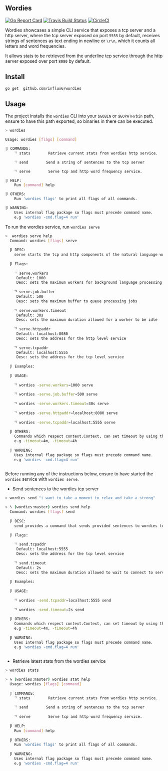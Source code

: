 Wordies
---------
[![Go Report Card](https://goreportcard.com/badge/github.com/influx6/wordies)](https://goreportcard.com/report/github.com/influx6/wordies)
[![Travis Build Status](https://travis-ci.org/influx6/wordies.svg?branch=master)](https://travis-ci.org/influx6/wordies#)
[![CircleCI](https://circleci.com/gh/influx6/wordies.svg?style=svg)](https://circleci.com/gh/influx6/wordies)

Wordies showcases a simple CLI service that exposes a tcp server and a http server, where the tcp server exposed on port `5555` by default, receives strings of sentences as text ending in newline or `\r\n`, which it counts all letters and word frequencies.

It allows stats to be retrieved from the underline tcp service through the http server exposed over port `8080` by default.


## Install

```bash
go get  github.com/influx6/wordies
```

## Usage

The project installs the `wordies` CLI into your `$GOBIN` or `$GOPATH/bin` path, ensure to have this path exported, so binaries in there can be executed.

```bash
> wordies

Usage: wordies [flags] [command] 

⡿ COMMANDS:
	⠙ stats        Retrieve current stats from wordies http service.

	⠙ send        Send a string of sentences to the tcp server

	⠙ serve        Serve tcp and http word frequency service.

⡿ HELP:
	Run [command] help

⡿ OTHERS:
	Run 'wordies flags' to print all flags of all commands.

⡿ WARNING:
	Uses internal flag package so flags must precede command name. 
	e.g 'wordies -cmd.flag=4 run'

```


To run the wordies service, run `wordies serve`


```bash
>  wordies serve help
  Command: wordies [flags] serve 
  
  ⡿ DESC:
  	serve starts the tcp and http components of the natural language word frequency service.
  
  ⡿ Flags:
  	
  	⠙ serve.workers
  	 Default: 1000
  	 Desc: sets the maximum workers for background language processing requests
  	
  	⠙ serve.job.buffer
  	 Default: 500
  	 Desc: sets the maximum buffer to queue processing jobs
  	
  	⠙ serve.workers.timeout
  	 Default: 30s
  	 Desc: sets the maximum duration allowed for a worker to be idle
  	
  	⠙ serve.httpaddr
  	 Default: localhost:8080
  	 Desc: sets the address for the http level service
  	
  	⠙ serve.tcpaddr
  	 Default: localhost:5555
  	 Desc: sets the address for the tcp level service
  	
  ⡿ Examples:
  	
  ⡿ USAGE:
  	
  	⠙ wordies -serve.workers=1000 serve 
  	
  	⠙ wordies -serve.job.buffer=500 serve 
  	
  	⠙ wordies -serve.workers.timeout=30s serve 
  	
  	⠙ wordies -serve.httpaddr=localhost:8080 serve 
  	
  	⠙ wordies -serve.tcpaddr=localhost:5555 serve 
  	
  ⡿ OTHERS:
  	Commands which respect context.Context, can set timeout by using the -timeout flag.
  	e.g -timeout=4m, -timeout=4h
  
  ⡿ WARNING:
  	Uses internal flag package so flags must precede command name. 
  	e.g 'wordies -cmd.flag=4 run'
  
```

Before running any of the instructions below, ensure to have started the `wordies` service with `wordies serve`.

- Send sentences to the wordies tcp server

```bash
> wordies send "i want to take a moment to relax and take a strong"
```

```bash
> ϟ (wordies:master) wordies send help
  Command: wordies [flags] send 
  
  ⡿ DESC:
  	send provides a command that sends provided sentences to wordies tcp service if running
  
  ⡿ Flags:
  	
  	⠙ send.tcpaddr
  	 Default: localhost:5555
  	 Desc: sets the address for the tcp level service
  	
  	⠙ send.timeout
  	 Default: 2s
  	 Desc: sets the maximum duration allowed to wait to connect to service
  	
  ⡿ Examples:
  	
  ⡿ USAGE:
  	
  	⠙ wordies -send.tcpaddr=localhost:5555 send 
  	
  	⠙ wordies -send.timeout=2s send 
  	
  ⡿ OTHERS:
  	Commands which respect context.Context, can set timeout by using the -timeout flag.
  	e.g -timeout=4m, -timeout=4h
  
  ⡿ WARNING:
  	Uses internal flag package so flags must precede command name. 
  	e.g 'wordies -cmd.flag=4 run'
  
```

- Retrieve latest stats from the wordies service

```bash
> wordies stats
```

```bash
> ϟ (wordies:master) wordies stat help
  Usage: wordies [flags] [command] 
  
  ⡿ COMMANDS:
  	⠙ stats        Retrieve current stats from wordies http service.
  
  	⠙ send        Send a string of sentences to the tcp server
  
  	⠙ serve        Serve tcp and http word frequency service.
  
  ⡿ HELP:
  	Run [command] help
  
  ⡿ OTHERS:
  	Run 'wordies flags' to print all flags of all commands.
  
  ⡿ WARNING:
  	Uses internal flag package so flags must precede command name. 
  	e.g 'wordies -cmd.flag=4 run'
  
```
